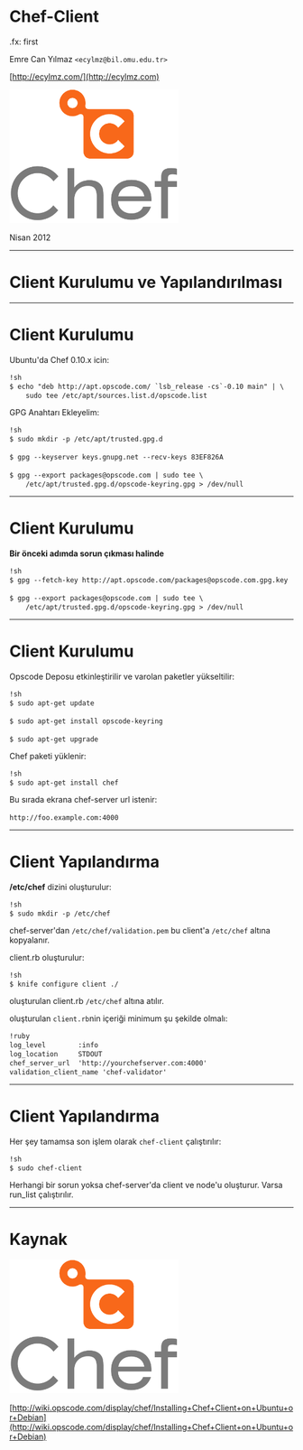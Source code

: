 # Chef-Client

.fx: first

Emre Can Yılmaz `<ecylmz@bil.omu.edu.tr>`

[http://ecylmz.com/](http://ecylmz.com)

![chef](media/chef-logo.png)

Nisan 2012

---

# Client Kurulumu ve Yapılandırılması

---

# Client Kurulumu

Ubuntu'da Chef 0.10.x icin:

    !sh
    $ echo "deb http://apt.opscode.com/ `lsb_release -cs`-0.10 main" | \
        sudo tee /etc/apt/sources.list.d/opscode.list

GPG Anahtarı Ekleyelim:

    !sh
    $ sudo mkdir -p /etc/apt/trusted.gpg.d

    $ gpg --keyserver keys.gnupg.net --recv-keys 83EF826A

    $ gpg --export packages@opscode.com | sudo tee \
        /etc/apt/trusted.gpg.d/opscode-keyring.gpg > /dev/null


---

# Client Kurulumu

**Bir önceki adımda sorun çıkması halinde**

    !sh
    $ gpg --fetch-key http://apt.opscode.com/packages@opscode.com.gpg.key

    $ gpg --export packages@opscode.com | sudo tee \
        /etc/apt/trusted.gpg.d/opscode-keyring.gpg > /dev/null

---

# Client Kurulumu

Opscode Deposu etkinleştirilir ve varolan paketler yükseltilir:

    !sh
    $ sudo apt-get update

    $ sudo apt-get install opscode-keyring

    $ sudo apt-get upgrade

Chef paketi yüklenir:

    !sh
    $ sudo apt-get install chef

Bu sırada ekrana chef-server url istenir:

`http://foo.example.com:4000`

---

# Client Yapılandırma

**/etc/chef** dizini oluşturulur:

    !sh
    $ sudo mkdir -p /etc/chef

chef-server'dan `/etc/chef/validation.pem` bu client'a `/etc/chef` altına kopyalanır.

client.rb oluşturulur:

    !sh
    $ knife configure client ./

oluşturulan client.rb `/etc/chef` altına atılır.

oluşturulan `client.rb`nin içeriği minimum şu şekilde olmalı:

    !ruby
    log_level        :info
    log_location     STDOUT
    chef_server_url  'http://yourchefserver.com:4000'
    validation_client_name 'chef-validator'

---

# Client Yapılandırma

Her şey tamamsa son işlem olarak `chef-client` çalıştırılır:

    !sh
    $ sudo chef-client

Herhangi bir sorun yoksa chef-server'da client ve node'u oluşturur.
Varsa run_list çalıştırılır.

---

# Kaynak

![chef](media/chef-logo.png)

[http://wiki.opscode.com/display/chef/Installing+Chef+Client+on+Ubuntu+or+Debian](http://wiki.opscode.com/display/chef/Installing+Chef+Client+on+Ubuntu+or+Debian)
